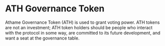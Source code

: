 # ATH Governance Token

Athame Governance Token (ATH) is used to grant voting power. ATH tokens are not an investment; ATH token holders should be people who interact with the protocol in some way, are committed to its future development, and want a seat at the governance table.
